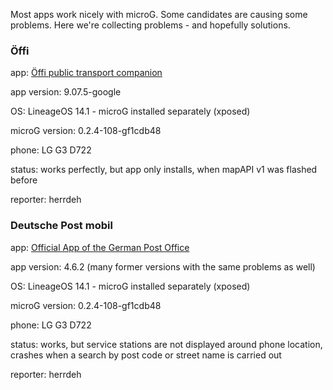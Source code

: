 Most apps work nicely with microG. Some candidates are causing some problems. Here we're collecting problems - and hopefully solutions.

### Öffi
app: [Öffi public transport companion](https://play.google.com/store/apps/details?id=de.schildbach.oeffi)

app version: 9.07.5-google

OS: LineageOS 14.1 - microG installed separately (xposed)

microG version: 0.2.4-108-gf1cdb48

phone: LG G3 D722

status: works perfectly, but app only installs, when mapAPI v1 was flashed before

reporter: herrdeh 

### Deutsche Post mobil
app: [Official App of the German Post Office](https://play.google.com/store/apps/details?id=de.deutschepost.postmobil&hl=de)

app version: 4.6.2 (many former versions with the same problems as well)

OS: LineageOS 14.1 - microG installed separately (xposed)

microG version: 0.2.4-108-gf1cdb48

phone: LG G3 D722

status: works, but service stations are not displayed around phone location, crashes when a search by post code or street name is carried out

reporter: herrdeh